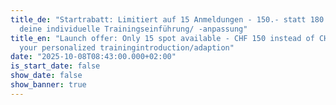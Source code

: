 ```yaml
---
title_de: "Startrabatt: Limitiert auf 15 Anmeldungen - 150.- statt 180.- für
  deine individuelle Trainingseinführung/ -anpassung"
title_en: "Launch offer: Only 15 spot available - CHF 150 instead of CHF 180 for
  your personalized trainingintroduction/adaption"
date: "2025-10-08T08:43:00.000+02:00"
is_start_date: false
show_date: false
show_banner: true
---
```

